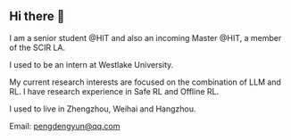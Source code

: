 ## Hi there 👋

I am a senior student @HIT and also an incoming Master @HIT, a member of the SCIR LA.

I used to be an intern at Westlake University.

My current research interests are focused on the combination of LLM and RL. I have research experience in Safe RL and Offline RL.

I used to live in Zhengzhou, Weihai and Hangzhou.

Email: pengdengyun@qq.com
